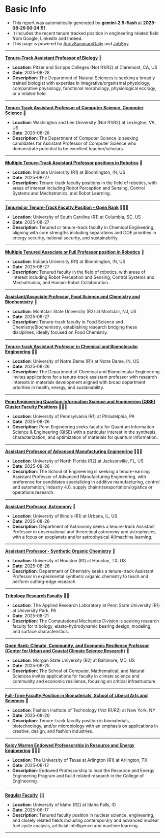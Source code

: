 
# Basic Info
- This report was automatically generated by **gemini-2.5-flash** at **2025-08-29 00:24:51**.  
- It includes the recent tenure tracked position in engineering related field from Google, LinkedIn and Indeed.  
- This page is powered by [ArxivSummaryDaily](https://github.com/dong-zehao/ArxivSummaryDaily) and [JobSpy](https://github.com/speedyapply/JobSpy).
---
**[Tenure-Track Assistant Professor of Biology](https://www.indeed.com/viewjob?jk=9a80452927f562fe)** 🌟
- **Location**: Pitzer and Scripps Colleges (Not R1/R2) at Claremont, CA, US
- **Date**: 2025-08-28
- **Description**: The Department of Natural Sciences is seeking a broadly trained biologist with expertise in integrative/organismal physiology, comparative physiology, functional morphology, physiological ecology, or a related field.
---
**[Tenure Track Assistant Professor of Computer Science, Computer Science](https://www.indeed.com/viewjob?jk=374edf7bb01f0ced)** 🌟
- **Location**: Washington and Lee University (Not R1/R2) at Lexington, VA, US
- **Date**: 2025-08-28
- **Description**: The Department of Computer Science is seeking candidates for Assistant Professor of Computer Science who demonstrate potential to be excellent teacher/scholars.
---
**[Multiple Tenure-Track Assistant Professor positions in Robotics](https://www.indeed.com/viewjob?jk=76f30fea2dc4a42a)** 🌟
- **Location**: Indiana University (R1) at Bloomington, IN, US
- **Date**: 2025-08-27
- **Description**: Tenure-track faculty positions in the field of robotics, with areas of interest including Robot Perception and Sensing, Control Systems and Mechatronics, and Robot Learning.
---
**[Tenured or Tenure-Track Faculty Position – Open Rank](https://www.indeed.com/viewjob?jk=1b29e837593e2a2e)** 🌟🌟🌟
- **Location**: University of South Carolina (R1) at Columbia, SC, US
- **Date**: 2025-08-27
- **Description**: Tenured or tenure-track faculty in Chemical Engineering, aligning with core strengths including separations and DOE priorities in energy security, national security, and sustainability.
---
**[Multiple Tenured Associate or Full Professor position in Robotics](https://www.indeed.com/viewjob?jk=8082a8f4d74816cb)** 🌟
- **Location**: Indiana University (R1) at Bloomington, IN, US
- **Date**: 2025-08-27
- **Description**: Tenured faculty in the field of robotics, with areas of interest including Robot Perception and Sensing, Control Systems and Mechatronics, and Human-Robot Collaboration.
---
**[Assistant/Associate Professor, Food Science and Chemistry and Biochemistry](https://www.indeed.com/viewjob?jk=221531470f1838b5)** 🌟
- **Location**: Montclair State University (R2) at Montclair, NJ, US
- **Date**: 2025-08-27
- **Description**: Tenure-track faculty in Food Science and Chemistry/Biochemistry, establishing research bridging these disciplines, ideally focused on Food Chemistry.
---
**[Tenure-track Assistant Professor in Chemical and Biomolecular Engineering](https://www.indeed.com/viewjob?jk=76ca864cdbe49279)** 🌟🌟
- **Location**: University of Notre Dame (R1) at Notre Dame, IN, US
- **Date**: 2025-08-26
- **Description**: The Department of Chemical and Biomolecular Engineering invites applications for a tenure-track assistant professor with research interests in materials development aligned with broad department priorities in health, energy, and sustainability.
---
**[Penn Engineering Quantum Information Science and Engineering (QISE) Cluster Faculty Positions](https://www.linkedin.com/jobs/view/4291023997)** 🌟🌟🌟
- **Location**: University of Pennsylvania (R1) at Philadelphia, PA
- **Date**: 2025-08-26
- **Description**: Penn Engineering seeks faculty for Quantum Information Science & Engineering (QISE) with a particular interest in the synthesis, characterization, and optimization of materials for quantum information.
---
**[Assistant Professor of Advanced Manufacturing Engineering](https://www.indeed.com/viewjob?jk=8afcd2872d4d2e3e)** 🌟🌟🌟
- **Location**: University of North Florida (R2) at Jacksonville, FL, US
- **Date**: 2025-08-26
- **Description**: The School of Engineering is seeking a tenure-earning Assistant Professor of Advanced Manufacturing Engineering, with preference for candidates specializing in additive manufacturing, control and automation, Industry 4.0, supply chain/transportation/logistics or operations research.
---
**[Assistant Professor, Astronomy](https://www.indeed.com/viewjob?jk=f9f5c1e3230d28d9)** 🌟
- **Location**: University of Illinois (R1) at Urbana, IL, US
- **Date**: 2025-08-26
- **Description**: Department of Astronomy seeks a tenure-track Assistant Professor in observational and theoretical astronomy and astrophysics, with a focus on exoplanets and/or astrophysical AI/machine learning.
---
**[Assistant Professor - Synthetic Organic Chemistry](https://www.indeed.com/viewjob?jk=b581820f5482b6c9)** 🌟
- **Location**: University of Houston (R1) at Houston, TX, US
- **Date**: 2025-08-26
- **Description**: Department of Chemistry seeks a tenure-track Assistant Professor in experimental synthetic organic chemistry to teach and perform cutting-edge research.
---
**[Tribology Research Faculty](https://www.linkedin.com/jobs/view/4254463135)** 🌟🌟
- **Location**: The Applied Research Laboratory at Penn State University (R1) at University Park, PA
- **Date**: 2025-08-21
- **Description**: The Computational Mechanics Division is seeking research faculty for tribology, elasto-hydrodynamic bearing design, modeling, and surface characteristics.
---
**[Open Rank: Climate, Community, and Economic Resilience Professor (Center for Urban and Coastal Climate Science Research)](https://www.indeed.com/viewjob?jk=8c1a10561bc228d0)** 🌟
- **Location**: Morgan State University (R2) at Baltimore, MD, US
- **Date**: 2025-08-25
- **Description**: The School of Computer, Mathematical, and Natural Sciences invites applications for faculty in climate science and community and economic resilience, focusing on critical infrastructure.
---
**[Full-Time Faculty Position in Biomaterials, School of Liberal Arts and Sciences](https://www.linkedin.com/jobs/view/4278923654)** 🌟
- **Location**: Fashion Institute of Technology (Not R1/R2) at New York, NY
- **Date**: 2025-08-20
- **Description**: Tenure-track faculty position in biomaterials, biotechnology, and/or microbiology with an emphasis on applications in creative, design, and fashion industries.
---
**[Kelcy Warren Endowed Professorship in Resource and Energy Engineering](https://www.linkedin.com/jobs/view/3823382321)** 🌟🌟🌟
- **Location**: The University of Texas at Arlington (R1) at Arlington, TX
- **Date**: 2025-08-12
- **Description**: Endowed Professorship to lead the Resource and Energy Engineering Program and build related research in the College of Engineering.
---
**[Regular Faculty](https://www.linkedin.com/jobs/view/4252831976)** 🌟🌟
- **Location**: University of Idaho (R2) at Idaho Falls, ID
- **Date**: 2025-06-17
- **Description**: Tenured faculty position in nuclear science, engineering, and closely related fields including contemporary and advanced nuclear fuel cycle analysis, artificial intelligence and machine learning.
---
